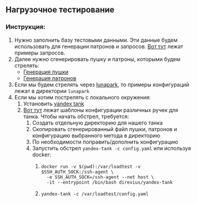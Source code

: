 ## Нагрузочное тестирование

### Инструкция:
1) Нужно заполнить базу тестовыми данными. Эти данные будем использовать для генерации патронов и запросов.
[Вот тут](./sql) лежат примеры запросов.
2) Далее нужно сгенерировать пушку и патроны, которыми будем стрелять:
   - [Генерация пушки](./gun/readme.md)
   - [Генерация патронов](./ammo/readme.md)
3) Если мы будем стрелять через [lunapark](https://lunapark.yandex-team.ru/), то примеры конфигураций лежат в директории ```lunapark```
4) Если мы хотим пострелять с локального окружения:
   1) Установить [yandex tank](https://yandextank.readthedocs.io/en/latest/install.html)
   2) [Вот тут](./tank/methods) лежат шаблоны конфигурации различных ручек для танка.
   Чтобы начать обстрел, требуется:
       1) Создать отдельную директорию для нашего танка
       2) Скопировать сгенерированный файл пушки, патронов и конфигурацию выбранного метода в директорию
       3) По необходимости поправить/дополнить конфигурацию
       4) Запустить обстрел ```yandex-tank -c config.yaml``` или используя docker:
          1) ```
             docker run -v $(pwd):/var/loadtest -v $SSH_AUTH_SOCK:/ssh-agent \
               -e SSH_AUTH_SOCK=/ssh-agent --net host \
               -it --entrypoint /bin/bash direvius/yandex-tank
             ```
          2) ```yandex-tank -c /var/loadtest/config.yaml```


